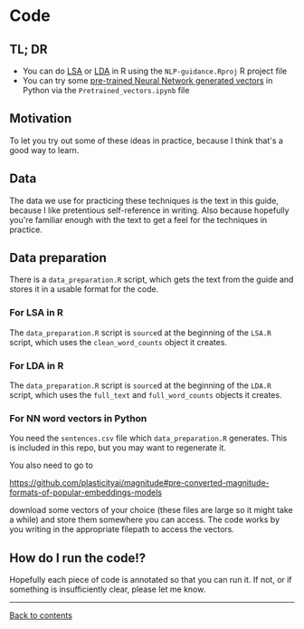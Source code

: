 # Code

## TL; DR

* You can do [LSA](../LSA.md) or [LDA](../LDA.md) in R using the `NLP-guidance.Rproj` R project file
* You can try some [pre-trained Neural Network generated vectors](../NNmodels.md) in Python via the `Pretrained_vectors.ipynb` file

## Motivation

To let you try out some of these ideas in practice, because I think that's a good way to learn.

## Data

The data we use for practicing these techniques is the text in this guide, because I like pretentious self-reference in writing. Also because hopefully you're familiar enough with the text to get a feel for the techniques in practice.

## Data preparation

There is a `data_preparation.R` script, which gets the text from the guide and stores it in a usable format for the code. 

### For LSA in R

The `data_preparation.R` script is `source`d at the beginning of the `LSA.R` script, which uses the `clean_word_counts` object it creates.

### For LDA in R

The `data_preparation.R` script is `source`d at the beginning of the `LDA.R` script, which uses the `full_text` and `full_word_counts` objects it creates.

### For NN word vectors in Python

You need the `sentences.csv` file which `data_preparation.R` generates. This is included in this repo, but you may want to regenerate it.

You also need to go to

https://github.com/plasticityai/magnitude#pre-converted-magnitude-formats-of-popular-embeddings-models

download some vectors of your choice (these files are large so it might take a while) and store them somewhere you can access. The code works by you writing in the appropriate filepath to access the vectors.

## How do I run the code!?

Hopefully each piece of code is annotated so that you can run it. If not, or if something is insufficiently clear, please let me know.


___

[Back to contents](../README.md)
